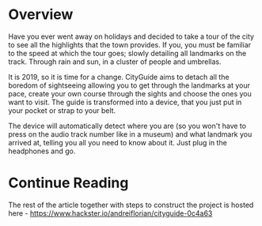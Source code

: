 # Overview
Have you ever went away on holidays and decided to take a tour of the city to see all the highlights that the town provides. If you, you must be familiar to the speed at which the tour goes; slowly detailing all landmarks on the track. Through rain and sun, in a cluster of people and umbrellas.

It is 2019, so it is time for a change. CityGuide aims to detach all the boredom of sightseeing allowing you to get through the landmarks at your pace, create your own course through the sights and choose the ones you want to visit. The guide is transformed into a device, that you just put in your pocket or strap to your belt.

The device will automatically detect where you are (so you won't have to press on the audio track number like in a museum) and what landmark you arrived at, telling you all you need to know about it. Just plug in the headphones and go.

# Continue Reading
The rest of the article together with steps to construct the project is hosted here - https://www.hackster.io/andreiflorian/cityguide-0c4a63